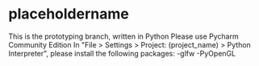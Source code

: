 # placeholdername
This is the prototyping branch, written in Python
Please use Pycharm Community Edition
In "File > Settings > Project: (project_name) > Python Interpreter", please install the following packages:
  -glfw
  -PyOpenGL
